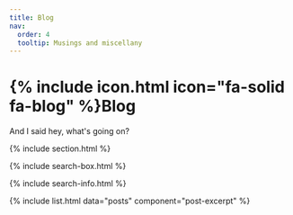 ```yaml
---
title: Blog
nav:
  order: 4
  tooltip: Musings and miscellany
---
```


# {% include icon.html icon="fa-solid fa-blog" %}Blog

And I said hey, what's going on?

{% include section.html %}

{% include search-box.html %}

{% include search-info.html %}

{% include list.html data="posts" component="post-excerpt" %}
